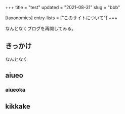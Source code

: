 +++
title = "test"
updated = "2021-08-31"
slug = "bbb"

[taxonomies]
entry-lists = ["このサイトについて"]
+++

なんとなくブログを再開してみる。

## きっかけ

なんとなく

## aiueo

### aiueoka

## kikkake
